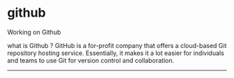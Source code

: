 # github
Working on Github


what is Github ?
GitHub is a for-profit company that offers a cloud-based Git repository hosting service. Essentially, it makes it a lot easier for individuals and teams to use Git for version control and collaboration.

************************************************************************************************************* 
